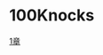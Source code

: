 # 100Knocks
[1章](https://colab.research.google.com/drive/1ZzbQlpbnx5dil0eXnoGTh7BNCphA3EtH?usp=sharing)
